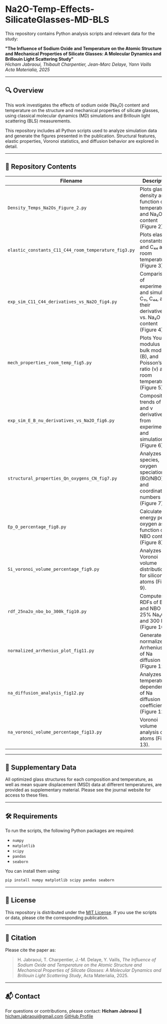 # Na2O-Temp-Effects-SilicateGlasses-MD-BLS

This repository contains Python analysis scripts and relevant data for the study:

**"The Influence of Sodium Oxide and Temperature on the Atomic Structure and Mechanical Properties of Silicate Glasses: A Molecular Dynamics and Brillouin Light Scattering Study"**  
*Hicham Jabraoui, Thibault Charpentier, Jean-Marc Delaye, Yann Vaills*  
*Acta Materialia, 2025*

---

## 🔍 Overview

This work investigates the effects of sodium oxide (Na₂O) content and temperature on the structure and mechanical properties of silicate glasses, using classical molecular dynamics (MD) simulations and Brillouin light scattering (BLS) measurements.

This repository includes all Python scripts used to analyze simulation data and generate the figures presented in the publication. Structural features, elastic properties, Voronoi statistics, and diffusion behavior are explored in detail.

---

## 📁 Repository Contents

| Filename | Description |
|---------|-------------|
| `Density_Temps_Na2Os_Figure_2.py` | Plots glass density as a function of temperature and Na₂O content (Figure 2). |
| `elastic_constants_C11_C44_room_temperature_fig3.py` | Plots elastic constants C₁₁ and C₄₄ at room temperature (Figure 3). |
| `exp_sim_C11_C44_derivatives_vs_Na2O_fig4.py` | Comparison of experimental and simulated C₁₁, C₄₄, and their derivatives vs. Na₂O content (Figure 4). |
| `mech_properties_room_temp_fig5.py` | Plots Young’s modulus (E), bulk modulus (B), and Poisson’s ratio (ν) at room temperature (Figure 5). |
| `exp_sim_E_B_nu_derivatives_vs_Na2O_fig6.py` | Compositional trends of E, B, and ν derivatives from experiment and simulation (Figure 6). |
| `structural_properties_Qn_oxygens_CN_fig7.py` | Analyzes Qⁿ species, oxygen speciation (BO/NBO), and coordination numbers (Figure 7). |
| `Ep_O_percentage_fig8.py` | Calculates energy per oxygen as a function of NBO content (Figure 8). |
| `Si_voronoi_volume_percentage_fig9.py` | Analyzes Voronoi volume distribution for silicon atoms (Figure 9). |
| `rdf_25na2o_nbo_bo_300k_fig10.py` | Computes RDFs of BO and NBO at 25% Na₂O and 300 K (Figure 10). |
| `normalized_arrhenius_plot_fig11.py` | Generates a normalized Arrhenius plot of Na diffusion (Figure 11). |
| `na_diffusion_analysis_fig12.py` | Analyzes temperature dependence of Na diffusion coefficients (Figure 12). |
| `na_voronoi_volume_percentage_fig13.py` | Voronoi volume analysis of Na atoms (Figure 13). |

---

## 📂 Supplementary Data

All optimized glass structures for each composition and temperature, as well as mean square displacement (MSD) data at different temperatures, are provided as supplementary material. Please see the journal website for access to these files.

---

## 🛠 Requirements

To run the scripts, the following Python packages are required:

- `numpy`
- `matplotlib`
- `scipy`
- `pandas`
- `seaborn`

You can install them using:

```bash
pip install numpy matplotlib scipy pandas seaborn
````

---

## 📜 License

This repository is distributed under the [MIT License](https://opensource.org/licenses/MIT). If you use the scripts or data, please cite the corresponding publication.

---

## 🔗 Citation

Please cite the paper as:

> H. Jabraoui, T. Charpentier, J.-M. Delaye, Y. Vaills,
> *The Influence of Sodium Oxide and Temperature on the Atomic Structure and Mechanical Properties of Silicate Glasses: A Molecular Dynamics and Brillouin Light Scattering Study*,
> Acta Materialia, 2025.

---

## 📬 Contact

For questions or contributions, please contact:
**Hicham Jabraoui**
📧 [hicham.jabraoui@gmail.com](mailto:hicham.jabraoui@gmail.com)
[GitHub Profile](https://github.com/JABRAOUI)

```
